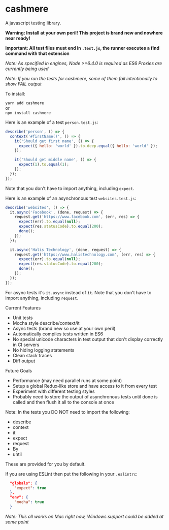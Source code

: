 # cashmere
A javascript testing library.

**Warning: Install at your own peril! This project is brand new and nowhere near ready!**

**Important: All test files must end in `.test.js`, the runner executes a find command with that extension**

*Note: As specified in engines, Node >=6.4.0 is required as ES6 Proxies are currently being used*

*Note: If you run the tests for cashmere, some of them fail intentionally to show FAIL output*

To install:

`yarn add cashmere`<br />
or<br />
`npm install cashmere`<br />

Here is an example of a test `person.test.js`:
```javascript
describe('person', () => {
  context('#firstName()', () => {
    it('Should get first name', () => {
      expect({ hello: 'world' }).to.deep.equal({ hello: 'world' });
    });

    it('Should get middle name', () => {
      expect(1).to.equal(1);
    });
  });
});
```

Note that you don't have to import anything, including `expect`.

Here is an example of an asynchronous test `websites.test.js`:
```javascript
describe('websites', () => {
  it.async('Facebook', (done, request) => {
    request.get('https://www.facebook.com', (err, res) => {
      expect(err).to.equal(null);
      expect(res.statusCode).to.equal(200);
      done();
    });
  });

  it.async('Halis Technology', (done, request) => {
    request.get('https://www.halistechnology.com', (err, res) => {
      expect(err).to.equal(null);
      expect(res.statusCode).to.equal(200);
      done();
    });
  });
});
```

For async tests it's `it.async` instead of `it`.
Note that you don't have to import anything, including `request`.

Current Features
* Unit tests
* Mocha style describe/context/it
* Async tests (brand new so use at your own peril)
* Automatically compiles tests written in ES6
* No special unicode characters in test output that don't display correctly in CI servers
* No hiding logging statements
* Clean stack traces
* Diff output

Future Goals
* Performance (may need parallel runs at some point)
* Setup a global Redux-like store and have access to it from every test
* Experiment with different testing styles
* Probably need to store the output of asynchronous tests until done is called and then flush it all to the console at once

Note: In the tests you DO NOT need to import the following:
* describe
* context
* it
* expect
* request
* By
* until

These are provided for you by default.

If you are using ESLint then put the following in your `.eslintrc`:
```json
  "globals": {
    "expect": true
  },
  "env": {
    "mocha": true
  }
```

*Note: This all works on Mac right now, Windows support could be added at some point*
